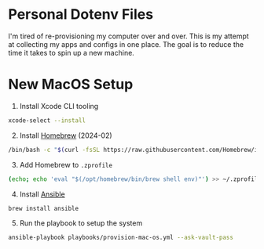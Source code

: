 # Personal Dotenv Files
I'm tired of re-provisioning my computer over and over. This is my attempt at collecting my apps and configs in one place. The goal is to reduce the time it takes to spin up a new machine.

# New MacOS Setup

1. Install Xcode CLI tooling

```sh
xcode-select --install
```

2. Install [Homebrew](https://brew.sh/) (2024-02)

```sh
/bin/bash -c "$(curl -fsSL https://raw.githubusercontent.com/Homebrew/install/HEAD/install.sh)"
```

3. Add Homebrew to `.zprofile`

```sh
(echo; echo 'eval "$(/opt/homebrew/bin/brew shell env)"') >> ~/.zprofile && eval "$(/opt/homebrew/bin/brew shellenv)"
```

4. Install [Ansible](https://www.ansible.com/)

```sh
brew install ansible
```

5. Run the playbook to setup the system

```sh
ansible-playbook playbooks/provision-mac-os.yml --ask-vault-pass
```
